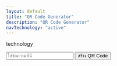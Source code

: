 ```yaml
---
layout: default
title: "QR Code Generator"
description: "QR Code Generator"
navTechnology: "active"
---
```

technology

<script src="https://cdn.jsdelivr.net/npm/qrcodejs/qrcode.min.js"></script>
<input type="text" id="text" placeholder="ใส่ข้อความที่นี่">
<button onclick="generateQRCode()">สร้าง QR Code</button>

<div id="qrcode" style="margin-top: 20px;"></div>

<script>
    function generateQRCode() {
        const container = document.getElementById('qrcode');
        container.innerHTML = ''; // ล้างของเก่า
        const text = document.getElementById('text').value;
        new QRCode(container, {
            text: text,
            width: 256,
            height: 256,
            colorDark : "#000000",
            colorLight : "#ffffff",
            correctLevel : QRCode.CorrectLevel.H
        });
    }
</script>